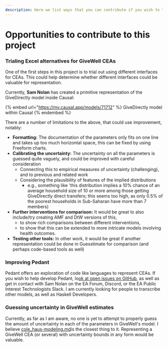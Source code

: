 ```yaml
---
description: Here we list ways that you can contribute if you wish to this project.
---
```


# Opportunities to contribute to this project

### Trialing Excel alternatives for GiveWell CEAs

One of the first steps in this project is to trial out using different interfaces for CEAs. This could help determine whether different interfaces could be valuable for representation.

Currently, **Sam Nolan** has created a primitive representation of the GiveDirectly model inside Causal:

{% embed url="https://my.causal.app/models/71712" %}
GiveDirectly model within Causal
{% endembed %}

There are a number of limitations to the above, that could use improvement, notably:

* **Formatting:** The documentation of the parameters only fits on one line and takes up too much horizontal space, this can be fixed by using Freeform charts.
* **Calibrating the uncertainty:** The uncertainty on all the parameters is guessed quite vaguely, and could be improved with careful consideration
  * Connecting this to empirical measures of uncertainty (challenging), and to previous and related work
  * Considering the plausibility of features of the implied distributions&#x20;
    * e.g., something like 'this distribution implies a 10% chance of an average household size of 10 or more among those getting GiveDirectly direct transfers; this seems too high, as only 0.5% of the poorest households in Sub-Saharan have more than 7 members)
* **Further interventions for comparison:** It would be great to also include/try creating AMF and DtW versions of this,
  * to show rich comparisons between different interventions,
  * to show that this can be extended to more intricate models involving health outcomes.
* **Testing other tools:** In other work, it would be great if another representation could be done in Guesstimate for comparison (and perhaps code-based tools as well)

### Improving Pedant

Pedant offers an exploration of code like languages to represent CEAs. If you wish to help develop Pedant, lo[ok at open issues on GitHub](https://github.com/Hazelfire/pedant/issues), as well as get in contact with Sam Nolan on the EA Forum, Discord, or the EA Public Interest Technologists Slack. I am currently looking for people to transcribe other models, as well as Haskell Developers.

### Guessing uncertainty in GiveWell estimates

Currently, as far as I am aware, no one is yet to attempt to properly guess the amount of uncertainty in each of the parameters in GiveWell's model. I believe [cole\_haus-modeling.md](../tools-and-examples/cole\_haus-modeling.md "mention")is the closest thing to it. Representing a GiveWell CEA (or several) with uncertainty bounds in any form would be valuable.
